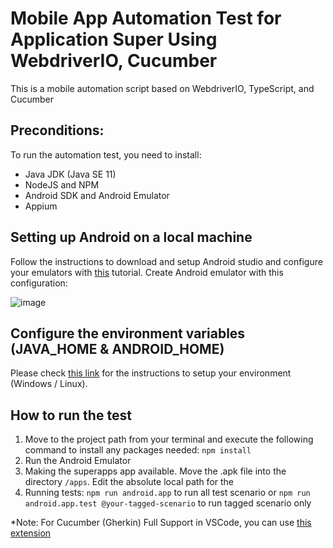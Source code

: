 # Mobile App Automation Test for Application Super Using WebdriverIO, Cucumber
This is a mobile automation script based on WebdriverIO, TypeScript, and Cucumber

## Preconditions:
To run the automation test, you need to install:
- Java JDK (Java SE 11)
- NodeJS and NPM
- Android SDK and Android Emulator
- Appium

## Setting up Android on a local machine
Follow the instructions to download and setup Android studio and configure your emulators with [this](https://developer.android.com/studio/run/managing-avds) tutorial.
Create Android emulator with this configuration:

![image](https://user-images.githubusercontent.com/42331488/195225999-913187ed-1ae2-4191-8363-137b93be80c9.png)


## Configure the environment variables (JAVA_HOME & ANDROID_HOME)
Please check [this link](https://medium.com/@syamsasi/setting-up-appium-on-windows-and-ubuntu-ea9a73ab989) for the instructions to setup your environment (Windows / Linux).

## How to run the test
1. Move to the project path from your terminal and execute the following command to install any packages needed: `npm install`
2. Run the Android Emulator
3. Making the superapps app available. Move the .apk file into the directory `/apps`. Edit the absolute local path for the
4. Running tests: `npm run android.app` to run all test scenario or `npm run android.app.test @your-tagged-scenario` to run tagged scenario only

*Note:
For Cucumber (Gherkin) Full Support in VSCode, you can use [this extension](https://marketplace.visualstudio.com/items?itemName=alexkrechik.cucumberautocomplete)